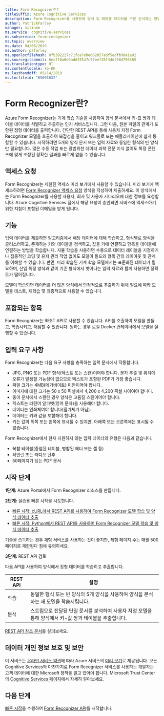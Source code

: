 ```yaml
---
title: Form Recognizer란?
titleSuffix: Azure Cognitive Services
description: Form Recognizer를 사용하여 양식 및 테이블 데이터를 구문 분석하는 방법을 알아봅니다.
author: PatrickFarley
manager: nitinme
ms.service: cognitive-services
ms.subservice: form-recognizer
ms.topic: overview
ms.date: 04/08/2019
ms.author: pafarley
ms.openlocfilehash: 8fb382227c71fce7ebe062057adf5edfb90a1a92
ms.sourcegitcommit: 6ea7f0a6e9add35547c77eef26f34d2504796565
ms.translationtype: HT
ms.contentlocale: ko-KR
ms.lasthandoff: 05/14/2019
ms.locfileid: "65601632"
---
```

# <a name="what-is-form-recognizer"></a>Form Recognizer란?

Azure Form Recognizer는 기계 학습 기술을 사용하여 양식 문서에서 키-값 쌍과 테이블 데이터를 식별하고 추출하는 인지 서비스입니다. 그런 다음, 원본 파일의 관계가 포함된 정형 데이터를 출력합니다. 간단한 REST API를 통해 사용자 지정 Form Recognizer 모델을 호출하여 복잡성을 줄이고 워크플로 또는 애플리케이션에 쉽게 통합할 수 있습니다. 시작하려면 5개의 양식 문서 또는 입력 자료와 동일한 형식의 빈 양식만 필요합니다. 많은 수동 작업 또는 광범위한 데이터 과학 전문 지식 없이도 특정 콘텐츠에 맞게 조정된 정확한 결과를 빠르게 얻을 수 있습니다.

## <a name="request-access"></a>액세스 요청
Form Recognizer는 제한된 액세스 미리 보기에서 사용할 수 있습니다. 미리 보기에 액세스하려면 [Form Recognizer 액세스 요청](https://aka.ms/FormRecognizerRequestAccess) 양식을 작성하여 제출하세요. 이 양식에서는 Form Recognizer를 사용할 사용자, 회사 및 사용자 시나리오에 대한 정보를 요청합니다. Azure Cognitive Services 팀에서 해당 요청이 승인되면 서비스에 액세스하기 위한 지침이 포함된 이메일을 받게 됩니다.

## <a name="what-it-does"></a>기능

입력 데이터를 제출하면 알고리즘에서 해당 데이터에 대해 학습하고, 형식별로 양식을 클러스터하고, 존재하는 키와 테이블을 검색하고, 값을 키에 연결하고 항목을 테이블에 연결하는 방법을 학습합니다. 자율 학습을 사용하면 수동으로 데이터 레이블을 지정하거나 집중적인 코딩 및 유지 관리 작업 없이도 모델이 필드와 항목 간의 레이아웃 및 관계를 이해할 수 있습니다. 반면, 미리 학습된 기계 학습 모델에서는 표준화된 데이터가 필요하며, 산업 특정 양식과 같이 기존 형식에서 벗어나는 입력 자료와 함께 사용하면 정확도가 떨어집니다.

모델이 학습되면 데이터를 더 많은 양식에서 안정적으로 추출하기 위해 필요에 따라 모델을 테스트, 재학습 및 최종적으로 사용할 수 있습니다.

## <a name="what-it-includes"></a>포함되는 항목

Form Recognizer는 REST API로 사용할 수 있습니다. API를 호출하여 모델을 만들고, 학습시키고, 채점할 수 있습니다. 원하는 경우 로컬 Docker 컨테이너에서 모델을 실행할 수 있습니다.

## <a name="input-requirements"></a>입력 요구 사항

Form Recognizer는 다음 요구 사항을 충족하는 입력 문서에서 작동합니다.

* JPG, PNG 또는 PDF 형식(텍스트 또는 스캔)이어야 합니다. 문자 추출 및 위치에 오류가 발생할 가능성이 없으므로 텍스트가 포함된 PDF가 가장 좋습니다.
* 파일 크기는 4MB(메가바이트) 미만이어야 합니다.
* 이미지에 대한 크기는 50 x 50 픽셀에서 4,200 x 4,200 픽셀 사이여야 합니다.
* 종이 문서에서 스캔한 경우 양식은 고품질 스캔이어야 합니다.
* 텍스트는 라틴어 알파벳(영어 문자)을 사용해야 합니다.
* 데이터는 인쇄체여야 합니다(필기체가 아님).
* 데이터는 키와 값을 포함해야 합니다.
* 키는 값의 위쪽 또는 왼쪽에 표시될 수 있지만, 아래쪽 또는 오른쪽에는 표시될 수 없습니다.

Form Recognizer에서 현재 지원하지 않는 입력 데이터의 유형은 다음과 같습니다.

* 복합 테이블(중첩된 테이블, 병합된 헤더 또는 셀 등)
* 확인란 또는 라디오 단추
* 50페이지가 넘는 PDF 문서

## <a name="where-do-i-start"></a>시작 단계

**1단계:** Azure Portal에서 Form Recognizer 리소스를 만듭니다.

**2단계:** 실습용 빠른 시작을 시도합니다.
* [빠른 시작: cURL에서 REST API를 사용하여 Form Recognizer 모델 학습 및 양식 데이터 추출](quickstarts/curl-train-extract.md)
* [빠른 시작: Python에서 REST API를 사용하여 Form Recognizer 모델 학습 및 양식 데이터 추출](quickstarts/python-train-extract.md)

기술을 습득하는 경우 체험 서비스를 사용하는 것이 좋지만, 체험 페이지 수는 매월 500페이지로 제한된다 점에 유의하세요.

**3단계:** REST API 검토

다음 API를 사용하여 양식에서 정형 데이터를 학습하고 추출합니다.

| REST API | 설명 |
|-----|-------------|
| 학습 | 동일한 형식 또는 빈 양식의 5개 양식을 사용하여 양식을 분석하는 새 모델을 학습시킵니다.  |
| 분석  |스트림으로 전달된 단일 문서를 분석하여 사용자 지정 모델을 통해 양식에서 키-값 쌍과 테이블을 추출합니다.  |

[REST API 참조 문서](https://aka.ms/form-recognizer/api)를 살펴보세요. 

## <a name="data-privacy-and-security"></a>데이터 개인 정보 보호 및 보안

이 서비스는 [온라인 서비스 약관](https://www.microsoftvolumelicensing.com/DocumentSearch.aspx?Mode=3&DocumentTypeId=31)에 따라 Azure 서비스의 [미리 보기](https://azure.microsoft.com/support/legal/preview-supplemental-terms/)로 제공됩니다. 모든 Cognitive Services와 마찬가지로 Form Recognizer 서비스를 사용하는 개발자는 고객 데이터에 대한 Microsoft 정책을 알고 있어야 합니다. Microsoft Trust Center의 [Cognitive Services 페이지](https://www.microsoft.com/trustcenter/cloudservices/cognitiveservices)에서 자세히 알아보세요.

## <a name="next-steps"></a>다음 단계

[빠른 시작](quickstarts/curl-train-extract.md)을 수행하여 [Form Recognizer API](https://aka.ms/form-recognizer/api)를 시작합니다.
